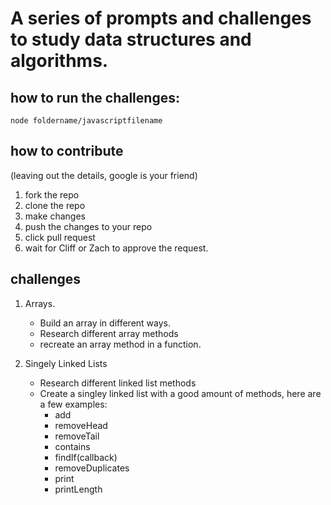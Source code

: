 # A series of prompts and challenges to study data structures and algorithms.

## how to run the challenges:
``` node foldername/javascriptfilename ``` 

## how to contribute
(leaving out the details, google is your friend)
1. fork the repo
2.  clone the repo
3.  make changes
4.  push the changes to your repo
5.  click pull request
6.  wait for Cliff or Zach to approve the request.

## challenges

1. Arrays. 
   - Build an array in different ways. 
   - Research different array methods 
   - recreate an array method in a function.

2. Singely Linked Lists
   - Research different linked list methods
   - Create a singley linked list with a good amount of methods, here are a few examples:
       - add
       - removeHead
      - removeTail
      - contains
      - findIf(callback)
      - removeDuplicates
      - print
      - printLength
 
